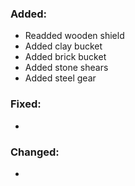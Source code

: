 ### Added:
- Readded wooden shield
- Added clay bucket
- Added brick bucket
- Added stone shears
- Added steel gear
### Fixed:
- 
### Changed:
- 